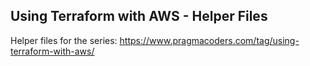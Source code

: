 ## Using Terraform with AWS - Helper Files

Helper files for the series: https://www.pragmacoders.com/tag/using-terraform-with-aws/
